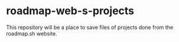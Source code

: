 # roadmap-web-s-projects
This repository will be a place to save files of projects done from the roadmap.sh website.
